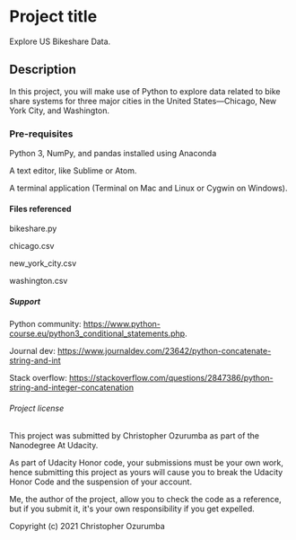 
# Project title

Explore US Bikeshare Data.


## Description

In this project, you will make use of Python to explore data related to bike share systems for three major cities in the United States—Chicago, New York City, and Washington.


### Pre-requisites

Python 3, NumPy, and pandas installed using Anaconda

A text editor, like Sublime or Atom.

A terminal application (Terminal on Mac and Linux or Cygwin on Windows).


#### Files referenced

bikeshare.py

chicago.csv

new_york_city.csv

washington.csv


##### Support

Python community: https://www.python-course.eu/python3_conditional_statements.php.

Journal dev: https://www.journaldev.com/23642/python-concatenate-string-and-int

Stack overflow: https://stackoverflow.com/questions/2847386/python-string-and-integer-concatenation


###### Project license

This project was submitted by Christopher Ozurumba as part of the Nanodegree At Udacity.

As part of Udacity Honor code, your submissions must be your own work, hence submitting this project as yours will cause you to break the Udacity Honor Code and the suspension of your account.

Me, the author of the project, allow you to check the code as a reference, but if you submit it, it's your own responsibility if you get expelled.

Copyright (c) 2021 Christopher Ozurumba
